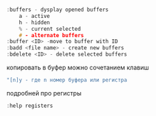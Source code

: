 ```c

:buffers - dysplay opened buffers
	a - active
	h - hidden
	% - current selected
	# - alternate buffers
:buffer <ID> -move to buffer with ID
:badd <file name> - create new buffers
:bdelete <ID> - delete selected buffers

```

копировать в буфер можно сочетанием клавиш 
```c
"[n]y - где n номер буфера или регистра
```
подробней про регистры 
```c
:help registers
```
